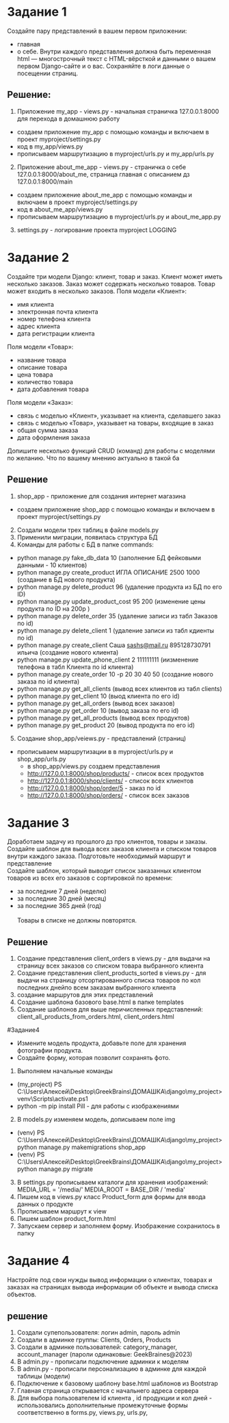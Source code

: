 # Задание 1 
Создайте пару представлений в вашем первом приложении:
- главная
- о себе.
Внутри каждого представления должна быть переменная html — многострочный текст с HTML-вёрсткой и данными о вашем первом Django-сайте и о вас.
Сохраняйте в логи данные о посещении страниц.

## Решение:
1. Приложение my_app - views.py - начальная страничка 127.0.0.1:8000 для перехода в домашнюю работу 
- создаем приложение my_app с помощью команды и включаем в проект myproject/settings.py
- код в my_app/views.py
- прописываем маршрутизацию в myproject/urls.py и  my_app/urls.py
2. Приложение  about_me_app - views.py  - страничка о себе 127.0.0.1:8000/about_me, страница главная с описанием дз 127.0.0.1:8000/main
- создаем приложение about_me_app с помощью команды и включаем в проект myproject/settings.py
- код в about_me_app/views.py
- прописываем маршрутизацию в myproject/urls.py и  about_me_app.py
3. settings.py - логирование проекта myproject  LOGGING

# Задание 2
Создайте три модели Django: клиент, товар и заказ.
Клиент может иметь несколько заказов. Заказ может содержать несколько товаров. Товар может входить в несколько заказов.
Поля модели «Клиент»:
- имя клиента
- электронная почта клиента
- номер телефона клиента
- адрес клиента
- дата регистрации клиента

Поля модели «Товар»:
- название товара
- описание товара
- цена товара
- количество товара
- дата добавления товара

Поля модели «Заказ»:
- связь с моделью «Клиент», указывает на клиента, сделавшего заказ
- связь с моделью «Товар», указывает на товары, входящие в заказ
- общая сумма заказа
- дата оформления заказа

Допишите несколько функций CRUD (команд) для работы с моделями по желанию. Что по вашему мнению актуально в такой ба

## Решение
1. shop_app - приложение для создания интернет магазина
- создаем приложение shop_app с помощью команды и включаем в проект myproject/settings.py
2. Создали модели трех таблиц в файле models.py
3. Применили миграции, появилась структура БД
4. Kоманды для работы с БД в папке commands:
- python manage.py fake_db_data 10   (заполнение  БД фейковыми данными - 10 клиентов)
- python manage.py create_product ИГЛА ОПИСАНИЕ 2500 1000   (создание в БД нового продукта)
- python manage.py delete_product 96  (удаление продукта из БД по его ID)
- python manage.py update_product_cost 95 200   (изменение цены продукта по ID на 200р )
- python manage.py delete_order 35    (удаление записи из табл Заказов по id)
- python manage.py delete_client 1  (удаление записи из табл кдиенты по id)
-  python manage.py create_client Саша sashs@mail.ru 895128730791 ильича (создание нового клиента)
- python manage.py update_phone_client 2 111111111  (иизменение телефона в табл Клиента по id клиента)
- python manage.py create_order 10 -p 20 30 40 50  (создание нового заказа по id клиента)
- python manage.py get_all_clients (вывод всех клиентов из табл clients)
- python manage.py get_client 10 (выод клиента по его id)
- python manage.py get_all_orders (вывод всех заказов)
- python manage.py get_order 10  (вывод заказа по его id)
- python manage.py get_all_products   (вывод всех продуктов)
- python manage.py get_product 20     (вывод  продукта по его id)
5. Создание shop_app/veiews.py - представлений (страниц)
- прописываем маршрутизации в в myproject/urls.py и  shop_app/urls.py
  - в shop_app/views.py создаем представления
  - http://127.0.0.1:8000/shop/products/ - список всех продуктов
  - http://127.0.0.1:8000/shop/clients/ - список всех клиентов
  - http://127.0.0.1:8000/shop/order/5 -  заказ по id      
  - http://127.0.0.1:8000/shop/orders/   - список всех заказов

# Задание 3

Доработаем задачу  из прошлого дз про клиентов, товары и заказы. <br>
Создайте шаблон для вывода всех заказов клиента и списком товаров внутри каждого заказа. Подготовьте необходимый маршрут и представление<br>
Создайте шаблон, который выводит список заказанных клиентом товаров из всех его заказов с сортировкой по времени:
- за последние 7 дней (неделю)
- за последние 30 дней (месяц)
- за последние 365 дней (год)<br><br>
Товары в списке не должны повторятся.


## Решение

1. Создание представления client_orders в views.py - для выдачи на страницу всех заказов со списком товара выбранного клиента
2. Создание представления client_products_sorted в views.py - для выдачи на страницу отсортированного списка товаров по кол последних днейпо всем заказам  выбранного клиента
3. создание маршрутов для этих представлений
4. Создание шаблона базового base.html в папке templates
5. Создание шаблонов для выше перичисленных представлений:  client_all_products_from_orders.html, client_orders.html


#Задание4
- Измените модель продукта, добавьте поле для хранения фотографии продукта.
- Создайте форму, которая позволит сохранять фото.

1. Выполняем начальные команды 
- (my_project) PS C:\Users\Алексей\Desktop\GreekBrains\ДОМАШКА\django\my_project> venv\Scripts\activate.ps1
- python -m pip install Pill  - для работы c изображениями
2. В models.py изменяем модель, дописываем поле img 
- (venv) PS C:\Users\Алексей\Desktop\GreekBrains\ДОМАШКА\django\my_project> python manage.py makemigrations shop_app
- (venv) PS C:\Users\Алексей\Desktop\GreekBrains\ДОМАШКА\django\my_project> python manage.py migrate
3. В settings.py прописываем каталоги для хранения изображений:  
  MEDIA_URL = '/media/'
  MEDIA_ROOT = BASE_DIR / 'media'
4. Пишем код в views.py класс Product_form для  формы для ввода данных о продукте
5. Прописываем маршрут к view
6. Пишем шаблон product_form.html
7. Запускаем сервер и заполняем форму. Изображение сохранилось в папку 

# Задание 4
Настройте под свои нужды вывод информации о клиентах, товарах и заказах 
на страницах вывода информации об объекте и вывода списка объектов.

## решение
1. Создали супепользователя: логин admin, пароль admin
2. Создали в админке группы: Сlients, Orders, Products
3. Создали в админке пользователей: category_manager, account_manager  (пароли одинаковые:  GeekBraines@2023)
4. В admin.py - прописали подключение админки к моделям
5. В admin.py - прописали персонализацию в админке для каждой таблицы (модели) 
6. Подключение к базовому шаблону base.html  шаблонов из Bootstrap
7. Главная страница открывается с начальнего адреса сервера
8. Для выбора пользователем id клиента , id продукции и кол дней - использовались дополнительные
промежуточные формы соответственно в  forms.py, views.py, urls.py,


   